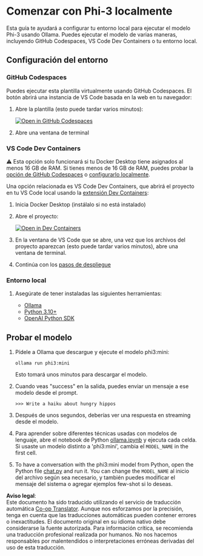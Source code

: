 <!--
CO_OP_TRANSLATOR_METADATA:
{
  "original_hash": "3edae6aebc3d0143037109e8af58f1ac",
  "translation_date": "2025-05-07T10:52:12+00:00",
  "source_file": "md/01.Introduction/01/01.EnvironmentSetup.md",
  "language_code": "es"
}
-->
# Comenzar con Phi-3 localmente

Esta guía te ayudará a configurar tu entorno local para ejecutar el modelo Phi-3 usando Ollama. Puedes ejecutar el modelo de varias maneras, incluyendo GitHub Codespaces, VS Code Dev Containers o tu entorno local.

## Configuración del entorno

### GitHub Codespaces

Puedes ejecutar esta plantilla virtualmente usando GitHub Codespaces. El botón abrirá una instancia de VS Code basada en la web en tu navegador:

1. Abre la plantilla (esto puede tardar varios minutos):

    [![Open in GitHub Codespaces](https://github.com/codespaces/badge.svg)](https://codespaces.new/microsoft/phi-3cookbook)

2. Abre una ventana de terminal

### VS Code Dev Containers

⚠️ Esta opción solo funcionará si tu Docker Desktop tiene asignados al menos 16 GB de RAM. Si tienes menos de 16 GB de RAM, puedes probar la [opción de GitHub Codespaces](../../../../../md/01.Introduction/01) o [configurarlo localmente](../../../../../md/01.Introduction/01).

Una opción relacionada es VS Code Dev Containers, que abrirá el proyecto en tu VS Code local usando la [extensión Dev Containers](https://marketplace.visualstudio.com/items?itemName=ms-vscode-remote.remote-containers):

1. Inicia Docker Desktop (instálalo si no está instalado)
2. Abre el proyecto:

    [![Open in Dev Containers](https://img.shields.io/static/v1?style=for-the-badge&label=Dev%20Containers&message=Open&color=blue&logo=visualstudiocode)](https://vscode.dev/redirect?url=vscode://ms-vscode-remote.remote-containers/cloneInVolume?url=https://github.com/microsoft/phi-3cookbook)

3. En la ventana de VS Code que se abre, una vez que los archivos del proyecto aparezcan (esto puede tardar varios minutos), abre una ventana de terminal.
4. Continúa con los [pasos de despliegue](../../../../../md/01.Introduction/01)

### Entorno local

1. Asegúrate de tener instaladas las siguientes herramientas:

    * [Ollama](https://ollama.com/)
    * [Python 3.10+](https://www.python.org/downloads/)
    * [OpenAI Python SDK](https://pypi.org/project/openai/)

## Probar el modelo

1. Pídele a Ollama que descargue y ejecute el modelo phi3:mini:

    ```shell
    ollama run phi3:mini
    ```

    Esto tomará unos minutos para descargar el modelo.

2. Cuando veas "success" en la salida, puedes enviar un mensaje a ese modelo desde el prompt.

    ```shell
    >>> Write a haiku about hungry hippos
    ```

3. Después de unos segundos, deberías ver una respuesta en streaming desde el modelo.

4. Para aprender sobre diferentes técnicas usadas con modelos de lenguaje, abre el notebook de Python [ollama.ipynb](../../../../../code/01.Introduce/ollama.ipynb) y ejecuta cada celda. Si usaste un modelo distinto a 'phi3:mini', cambia el `MODEL_NAME` in the first cell.

5. To have a conversation with the phi3:mini model from Python, open the Python file [chat.py](../../../../../code/01.Introduce/chat.py) and run it. You can change the `MODEL_NAME` al inicio del archivo según sea necesario, y también puedes modificar el mensaje del sistema o agregar ejemplos few-shot si lo deseas.

**Aviso legal**:  
Este documento ha sido traducido utilizando el servicio de traducción automática [Co-op Translator](https://github.com/Azure/co-op-translator). Aunque nos esforzamos por la precisión, tenga en cuenta que las traducciones automáticas pueden contener errores o inexactitudes. El documento original en su idioma nativo debe considerarse la fuente autorizada. Para información crítica, se recomienda una traducción profesional realizada por humanos. No nos hacemos responsables por malentendidos o interpretaciones erróneas derivadas del uso de esta traducción.